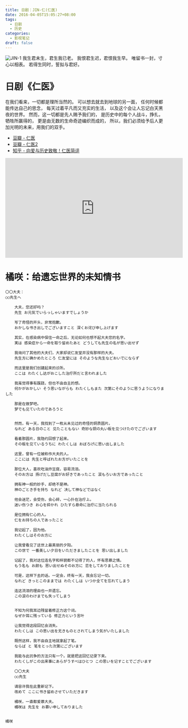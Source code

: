 ```yaml
---
title: 日剧：JIN-仁(仁医)
date: 2016-04-05T15:05:27+08:00
tags:
  - 日剧
  - 历史
categories:
  - 影视笔记
draft: false
---
```

<!--![JIN-1](https://ww2.sinaimg.cn/large/006tNbRwly1fdmdakvrz0j30zk0k00wz.jpg)-->
![JIN-1](https://seanxpcom-1252122045.cos.ap-nanjing.myqcloud.com/TV-Jin-0.jpg)
我生君未生，君生我已老。
我恨君生迟，君恨我生早。
唯留书一封，寸心以相表。
若得生同时，誓拟与君好。
<!--more-->

# 日剧《仁医》

在我们看来，一切都是理所当然的。
可以想去就去到地球的另一面，
任何时候都能传达自己的思念，
每天过着平凡而又充实的生活，
以及这个会让人忘记白天黑夜的世界。
然而，这一切都是先人赐予我们的，
是历史中的每个人战斗，挣扎，牺牲所赢得的，
更是由无数的生命奇迹编织而成的，
所以，我们必须给予后人更加光明的未来，用我们的双手。

* [豆瓣 - 仁医](https://movie.douban.com/subject/3892394/)
* [豆瓣 - 仁医2](https://movie.douban.com/subject/4881202/)
* [知乎 - 向爱与历史致敬！仁医简评](https://www.zhihu.com/question/25381157)

<iframe width="560" height="315" src="https://www.youtube.com/embed/WzvJnUB7F8I" frameborder="0" allowfullscreen></iframe>

# 橘咲：给遗忘世界的未知情书

    〇〇大夫：
    ○○先生へ

        大夫，您还好吗？
        先生 お元気でいらっしゃいますでしょうか

        写了奇怪的开头，非常抱歉。
        おかしな书き出しでございますこと 深くお诧び申し上げます

        其实，在感染病中保住一命之后，无论如何也想不起大夫您的名字。
        実は 感染症から一命を取り留めたあと どうしても先生の名が思い出せず

        我询问了其他的大夫们，大家却说仁友堂并没有那样的大夫。
        先生方に确かめたところ 仁友堂には そのような先生などおいでにならず

        而这里是我们创建起来的诊所。
        ここは わたくし达がおこした治疗所だと言われました

        我虽觉得事有蹊跷，但也不由自主的想。
        何かがおかしい そう思いながらも わたくしもまた 次第にそのように思うようになりました

        那是在做梦吧。
        梦でも见ていたのであろうと


        然而，有一天，我找到了一枚从未见过的奇怪的铜质圆片。
        なれど ある日のこと 见たこともない 奇妙な铜の丸い板を见つけたのでございます

        看着那圆片，我隐约回想了起来。
        その板を见ているうちに わたくしは おぼろげに思い出しました

        这里，曾有一位被称作大夫的人。
        ここには 先生と呼ばれたお方がいたことを

        那位大人，喜欢吃油炸豆腐，容易流泪。
        そのお方は 扬げだし豆腐がお好きであったこと 涙もろいお方であったこと

        拥有神一般的妙手，却绝不是神。
        神のごとき手を持ち なれど 决して神などではなく

        他会迷茫，会受伤，会心碎，一心扑在治疗上。
        迷い伤つき お心を砕かれ ひたすら悬命に治疗に当たられる

        是位拥有仁心的人。
        仁をお持ちの人であったこと

        我记起了，因为他。
        わたくしはそのお方に

        让我曾看见了这世上最美丽的夕阳。
        この世で 一番美しい夕日をいただきましたことを 思い出しました

        记起了，我对这位连名字和样貌都不记得了的人，怀有思慕之情。
        もう名も お颜も 思い出せぬそのお方に 恋をしておりましたことを

        可是，这样下去的话。一定会，终有一天，我会忘记一切。
        なれど きっとこのままでは わたくしは いつか全てを忘れてしまう

        连这流泪的理由也一并遗忘。
        この涙のわけまでも失ってしまう


        不知为何我耳边残留着修正力这个词。
        なぜか耳に残っている 修正力という言叶

        让我觉得这段回忆会消失。
        わたくしは この思い出を无きものとされてしまう気がいたしました

        既然这样，我不由自主地就拿起了笔。
        ならば と 笔をとった次第にございます

        我能与此抗争的方法只有一个。就是把这回忆记录下来。
        わたくしがこの出来事にあらがうすべはひとつ この思いを记すことでございます

        〇〇大夫
        ○○先生

        请容许我在此重新记下。
        改めて ここに书き留めさせていただきます

        橘咲，一直都爱慕大夫。
        橘咲は 先生を お慕い申しておりました

                                                                            橘咲
